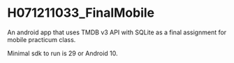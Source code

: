 # H071211033_FinalMobile
An android app that uses TMDB v3 API with SQLite as a final assignment for mobile practicum class.

Minimal sdk to run is 29 or Android 10.
